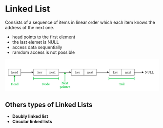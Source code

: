 # Linked List

Consists of a sequence of items in linear order which each item knows the address of the next one.

* head points to the first element
* the last elemet is NULL
* access data sequentially
* ramdom access is not possible

![Alt text](./linked_list.png?raw=true "Linked List")

## Others types of Linked Lists

* **Doubly linked list**
* **Circular linked lists**

